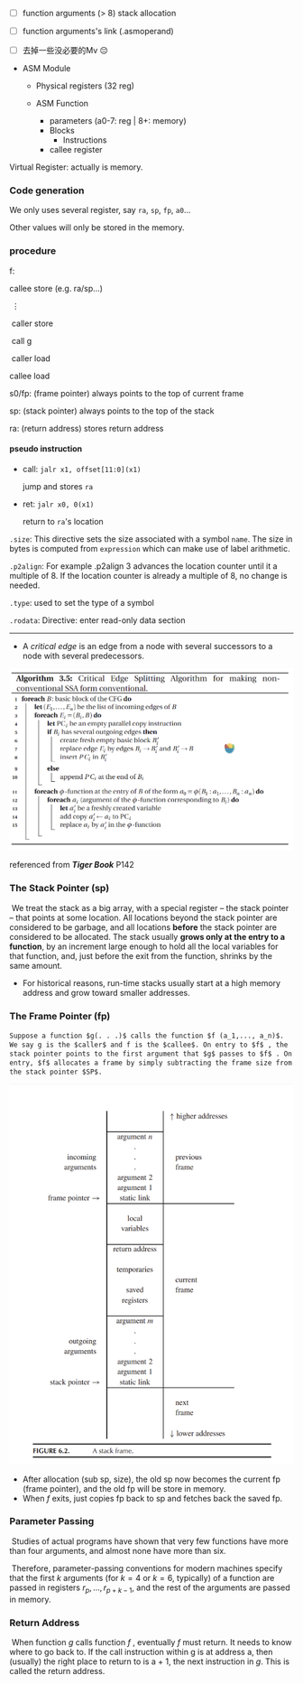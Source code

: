 - [ ] function arguments (> 8) stack allocation
- [ ] function arguments's link (.asmoperand)
- [ ] 去掉一些没必要的Mv :pensive:


- ASM Module
  - Physical registers (32 reg)


  - ASM Function

    - parameters (a0-7: reg | 8+: memory)
    - Blocks
      - Instructions
    - callee register
    

Virtual Register: actually is memory.



### Code generation

We only uses several register, say `ra`, `sp`, `fp`, `a0`...

Other values will only be stored in the memory.



### procedure

f:

callee store (e.g. ra/sp...)

​	$\vdots$

​	caller store

​	call g

​	caller load

callee load



s0/fp: (frame pointer) always points to the top of current frame

sp: (stack pointer) always points to the top of the stack

ra: (return address) stores return address

#### pseudo instruction

- call: `jalr x1, offset[11:0](x1)` 

  jump and stores `ra`

- ret:  `jalr x0, 0(x1)` 

  return to `ra`'s location



`.size`: This directive sets the size associated with a symbol `name`. The size in bytes is computed from `expression` which can make use of label arithmetic.

`.p2align`: For example .p2align 3 advances the location counter until it a multiple of 8. If the location counter is already a multiple of 8, no change is needed. 

`.type`: used to set the type of a symbol

`.rodata`: Directive: enter read-only data section

---

- A *critical edge* is an edge from a node with several successors to a node with several predecessors.

![](static/Snipaste_2022-12-22_20-43-51.png)

referenced from ***Tiger Book*** P142

### The Stack Pointer (sp)

​	We treat the stack as a big array, with a special register – the stack pointer – that points at some location. All locations beyond the stack pointer are considered to be garbage, and all locations **before** the stack pointer are considered to be allocated. The stack usually **grows only at the entry to a function**, by an increment large enough to hold all the local variables for that function, and, just before the exit from the function, shrinks by the same amount.

- For historical reasons, run-time stacks usually start at a high memory address and grow toward smaller addresses.

### The Frame Pointer (fp)

 	Suppose a function $g(. . .)$ calls the function $f (a_1,..., a_n)$. We say g is the $caller$ and f is the $callee$. On entry to $f$ , the stack pointer points to the first argument that $g$ passes to $f$ . On entry, $f$ allocates a frame by simply subtracting the frame size from the stack pointer $SP$.

![](static/Snipaste_2022-12-17_21-33-33.png)

- After allocation (sub sp, size), the old sp now becomes the current fp (frame pointer), and the old fp will be store in memory.
- When $f$ exits, just copies fp back to sp and fetches back the saved fp.

### Parameter Passing

​	 Studies of actual programs have shown that very few functions have more than four arguments, and almost none have more than six.

​	Therefore, parameter-passing conventions for modern machines specify that the first $k$ arguments (for $k = 4$ or $k = 6$, typically) of a function are passed in registers $r_p, ...,r_{p+k−1}$, and the rest of the arguments are passed in memory.



### Return Address

​	When function $g$ calls function $f$ , eventually $f$ must return. It needs to know where to go back to. If the call instruction within g is at address a, then (usually) the right place to return to is a + 1, the next instruction in $g$. This is called the return address.